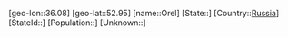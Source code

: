 ﻿---
location: [52.95,36.08]
type: City
tags:
- geo/City


SpocWebEntityId: 33128
isDeleted: false
confidential: public

---
[geo-lon::36.08]
[geo-lat::52.95]
[name::Orel]
[State::]
[Country::[Russia](geo/Continent/Europe/Russia.md)]
[StateId::]
[Population::]
[Unknown::]

